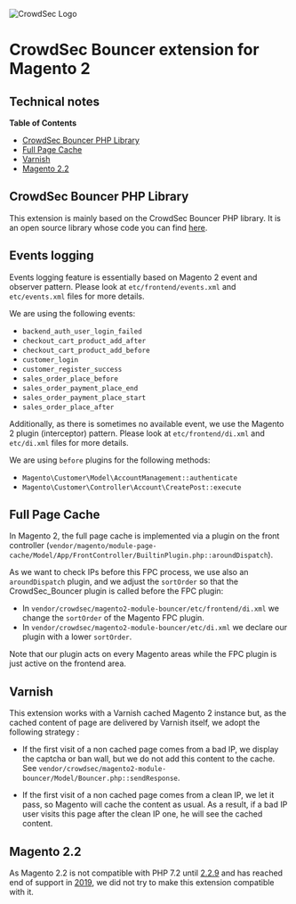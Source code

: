 ![CrowdSec Logo](images/logo_crowdsec.png)

# CrowdSec Bouncer extension for Magento 2

## Technical notes

<!-- START doctoc generated TOC please keep comment here to allow auto update -->
<!-- DON'T EDIT THIS SECTION, INSTEAD RE-RUN doctoc TO UPDATE -->
**Table of Contents**

- [CrowdSec Bouncer PHP Library](#crowdsec-bouncer-php-library)
- [Full Page Cache](#full-page-cache)
- [Varnish](#varnish)
- [Magento 2.2](#magento-22)

<!-- END doctoc generated TOC please keep comment here to allow auto update -->


## CrowdSec Bouncer PHP Library

This extension is mainly based on the CrowdSec Bouncer PHP library. It is an open source library whose code you can find
[here](https://github.com/crowdsecurity/php-cs-bouncer).


## Events logging

Events logging feature is essentially based on Magento 2 event and observer pattern.
Please look at `etc/frontend/events.xml` and `etc/events.xml` files for more details.

We are using the following events:

- `backend_auth_user_login_failed`
- `checkout_cart_product_add_after`
- `checkout_cart_product_add_before`
- `customer_login`
- `customer_register_success`
- `sales_order_place_before`
- `sales_order_payment_place_end`
- `sales_order_payment_place_start`
- `sales_order_place_after`

Additionally, as there is sometimes no available event, we use the Magento 2 plugin (interceptor) pattern.
Please look at `etc/frontend/di.xml` and `etc/di.xml` files for more details.

We are using `before` plugins for the following methods:

- `Magento\Customer\Model\AccountManagement::authenticate`
- `Magento\Customer\Controller\Account\CreatePost::execute`


## Full Page Cache

In Magento 2, the full page cache is implemented via a plugin on the front controller (`vendor/magento/module-page-cache/Model/App/FrontController/BuiltinPlugin.php::aroundDispatch`). 

As we want to 
check IPs before this FPC process, we use also an `aroundDispatch` plugin, and we adjust the `sortOrder` so that 
the 
CrowdSec_Bouncer plugin is called before the FPC plugin: 

* In `vendor/crowdsec/magento2-module-bouncer/etc/frontend/di.xml` we change the `sortOrder` of the Magento FPC plugin.
* In `vendor/crowdsec/magento2-module-bouncer/etc/di.xml` we declare our plugin with a lower `sortOrder`.

Note that our plugin acts on every Magento areas while the FPC plugin is just active on the frontend area.

## Varnish

This extension works with a Varnish cached Magento 2 instance but, as the cached content of page are delivered by 
Varnish itself, we adopt the following strategy : 

* If the first visit of a non cached page comes from a bad IP, we display the captcha or ban wall, but we do not add 
  this 
  content to the cache. See `vendor/crowdsec/magento2-module-bouncer/Model/Bouncer.php::sendResponse`.

* If the first visit of a non cached page comes from a clean IP, we let it pass, so Magento will cache the content 
  as usual. As a result, if a bad IP user visits this page after the clean IP one, he will see the cached content.


## Magento 2.2

As Magento 2.2 is not compatible with PHP 7.2 until [2.2.9](https://github.com/magento/magento2/blob/2.2.9/composer.json#L11) and has reached end of support in [2019](https://devdocs.magento.com/release/released-versions.html#22), we did not try
to make this extension compatible with it.


